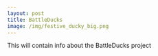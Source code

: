 ```yaml
---
layout: post
title: BattleDucks
image: /img/festive_ducky_big.png
---
```


This will contain info about the BattleDucks project

